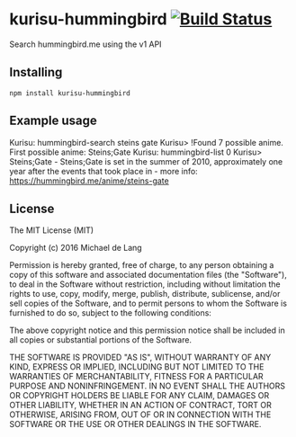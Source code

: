 # kurisu-hummingbird [![Build Status](https://travis-ci.org/Oipo/kurisu-hummingbird.svg?branch=master)](https://travis-ci.org/Oipo/kurisu-hummingbird)
Search hummingbird.me using the v1 API

## Installing
`npm install kurisu-hummingbird`

## Example usage
Kurisu: hummingbird-search steins gate
Kurisu> !Found 7 possible anime. First possible anime: Steins;Gate
Kurisu: hummingbird-list 0
Kurisu> Steins;Gate - Steins;Gate is set in the summer of 2010, approximately one year after the events that took place in  - more info: https://hummingbird.me/anime/steins-gate
    
## License
The MIT License (MIT)

Copyright (c) 2016 Michael de Lang

Permission is hereby granted, free of charge, to any person obtaining a copy of this software and associated documentation files (the "Software"), to deal in the Software without restriction, including without limitation the rights to use, copy, modify, merge, publish, distribute, sublicense, and/or sell copies of the Software, and to permit persons to whom the Software is furnished to do so, subject to the following conditions:

The above copyright notice and this permission notice shall be included in all copies or substantial portions of the Software.

THE SOFTWARE IS PROVIDED "AS IS", WITHOUT WARRANTY OF ANY KIND, EXPRESS OR IMPLIED, INCLUDING BUT NOT LIMITED TO THE WARRANTIES OF MERCHANTABILITY, FITNESS FOR A PARTICULAR PURPOSE AND NONINFRINGEMENT. IN NO EVENT SHALL THE AUTHORS OR COPYRIGHT HOLDERS BE LIABLE FOR ANY CLAIM, DAMAGES OR OTHER LIABILITY, WHETHER IN AN ACTION OF CONTRACT, TORT OR OTHERWISE, ARISING FROM, OUT OF OR IN CONNECTION WITH THE SOFTWARE OR THE USE OR OTHER DEALINGS IN THE SOFTWARE.
